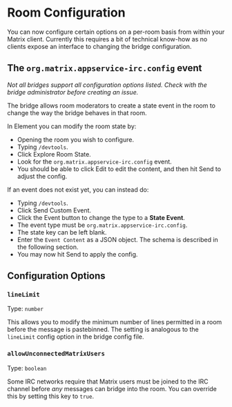 Room Configuration
==================

You can now configure certain options on a per-room basis from within your Matrix client. Currently
this requires a bit of technical know-how as no clients expose an interface to changing the
bridge configuration.

## The `org.matrix.appservice-irc.config` event

*Not all bridges support all configuration options listed. Check with the bridge administrator before
creating an issue.*

The bridge allows room moderators to create a state event in the room to change the way the bridge
behaves in that room. 

In Element you can modify the room state by:

- Opening the room you wish to configure.
- Typing `/devtools`.
- Click Explore Room State.
- Look for the `org.matrix.appservice-irc.config` event.
- You should be able to click Edit to edit the content, and then hit Send to adjust the config.

If an event does not exist yet, you can instead do:

- Typing `/devtools`.
- Click Send Custom Event.
- Click the Event button to change the type to a **State Event**.
- The event type must be `org.matrix.appservice-irc.config`.
- The state key can be left blank.
- Enter the `Event Content` as a JSON object. The schema is described in the following section.
- You may now hit Send to apply the config.

## Configuration Options

### `lineLimit`

Type: `number`

This allows you to modify the minimum number of lines permitted in a room before the
message is pastebinned. The setting is analogous to the `lineLimit` config option in
the bridge config file.

### `allowUnconnectedMatrixUsers`

Type: `boolean`

Some IRC networks require that Matrix users must be joined to the IRC channel before
*any* messages can bridge into the room. You can override this by setting this key
to `true`.